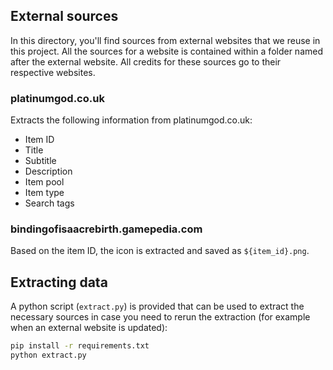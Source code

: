 ## External sources
In this directory, you'll find sources from external websites that we reuse in this project. All the sources for a website is contained within a folder named after the external website. All credits for these sources go to their respective websites. 

### platinumgod.co.uk
Extracts the following information from platinumgod.co.uk:
- Item ID
- Title
- Subtitle
- Description
- Item pool
- Item type
- Search tags

### bindingofisaacrebirth.gamepedia.com
Based on the item ID, the icon is extracted and saved as `${item_id}.png`.

## Extracting data
A python script (`extract.py`) is provided that can be used to extract the necessary sources in case you need to rerun the extraction (for example when an external website is updated):
```bash
pip install -r requirements.txt
python extract.py
```
